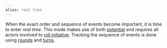 ```yaml
---
alias: real time
---
```

   
When the exact order and sequence of events become important, it is time to enter _real time_. This mode makes use of both [potential](../Rolling%20Dice/Potential.md) and requires all actors involved to [roll initiative](../Game%20Modes/Rolling%20Initiative.md). Tracking the sequence of events is done using [rounds](../Game%20Modes/Rounds.md) and [turns](../Game%20Modes/Turns.md).